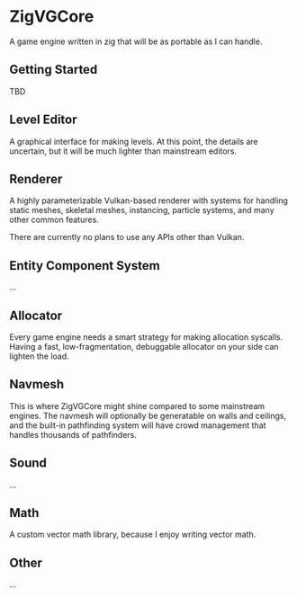 # ZigVGCore
A game engine written in zig that will be as portable as I can handle.

## Getting Started
TBD

## Level Editor
A graphical interface for making levels. At this point, the details are uncertain, but it will be much lighter than mainstream editors.

## Renderer
A highly parameterizable Vulkan-based renderer with systems for handling static meshes, skeletal meshes, instancing, particle systems, and many other common features.

There are currently no plans to use any APIs other than Vulkan.

## Entity Component System
...

## Allocator
Every game engine needs a smart strategy for making allocation syscalls. Having a fast, low-fragmentation, debuggable allocator on your side can lighten the load.

## Navmesh
This is where ZigVGCore might shine compared to some mainstream engines. The navmesh will optionally be generatable on walls and ceilings, and the built-in pathfinding system will have crowd management that handles thousands of pathfinders.

## Sound
...

## Math
A custom vector math library, because I enjoy writing vector math.

## Other
...
